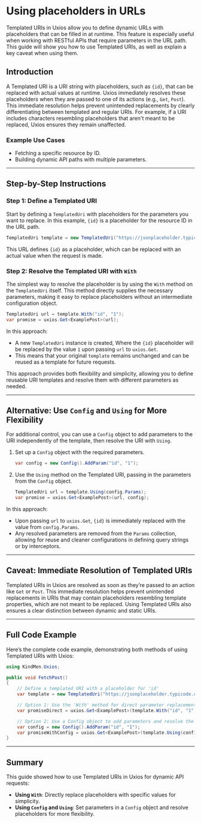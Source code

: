 ﻿# Using placeholders in URLs

Templated URIs in Uxios allow you to define dynamic URLs with placeholders that can be filled in at runtime. This
feature is especially useful when working with RESTful APIs that require parameters in the URL path. This guide will
show you how to use Templated URIs, as well as explain a key caveat when using them.

## Introduction

A Templated URI is a URI string with placeholders, such as `{id}`, that can be replaced with actual values at runtime.
Uxios immediately resolves these placeholders when they are passed to one of its actions (e.g., `Get`, `Post`). This
immediate resolution helps prevent unintended replacements by clearly differentiating between templated and regular
URIs. For example, if a URI includes characters resembling placeholders that aren't meant to be replaced, Uxios ensures
they remain unaffected.

### Example Use Cases

- Fetching a specific resource by ID.
- Building dynamic API paths with multiple parameters.

---

## Step-by-Step Instructions

### Step 1: Define a Templated URI

Start by defining a `TemplatedUri` with placeholders for the parameters you want to replace. In this example, `{id}` is
a placeholder for the resource ID in the URL path.

```csharp
TemplatedUri template = new TemplatedUri("https://jsonplaceholder.typicode.com/posts/{id}");
```

This URL defines `{id}` as a placeholder, which can be replaced with an actual value when the request is made.

### Step 2: Resolve the Templated URI with `With`

The simplest way to resolve the placeholder is by using the `With` method on the `TemplatedUri` itself. This method
directly supplies the necessary parameters, making it easy to replace placeholders without an intermediate configuration
object.

```csharp
TemplatedUri url = template.With("id", "1");
var promise = uxios.Get<ExamplePost>(url);
```

In this approach:

- A new `TemplatedUri` instance is created, Where the `{id}` placeholder will be replaced by the value `1` upon
  passing `url` to `uxios.Get`.
- This means that your original `template` remains unchanged and can be reused as a template for future requests.

This approach provides both flexibility and simplicity, allowing you to define reusable URI templates and resolve them
with different parameters as needed.

---

## Alternative: Use `Config` and `Using` for More Flexibility

For additional control, you can use a `Config` object to add parameters to the URI independently of the template, then
resolve the URI with `Using`.

1. Set up a `Config` object with the required parameters.

   ```csharp
   var config = new Config().AddParam("id", "1");
   ```

2. Use the `Using` method on the Templated URI, passing in the parameters from the `Config` object.

   ```csharp
   TemplatedUri url = template.Using(config.Params);
   var promise = uxios.Get<ExamplePost>(url, config);
   ```

In this approach:

- Upon passing `url` to `uxios.Get`, `{id}` is immediately replaced with the value from `config.Params`.
- Any resolved parameters are removed from the `Params` collection, allowing for reuse and cleaner configurations in
  defining query strings or by interceptors.

---

## Caveat: Immediate Resolution of Templated URIs

Templated URIs in Uxios are resolved as soon as they’re passed to an action like `Get` or `Post`. This immediate
resolution helps prevent unintended replacements in URIs that may contain placeholders resembling template properties,
which are not meant to be replaced. Using Templated URIs also ensures a clear distinction between dynamic and static
URIs.

---

## Full Code Example

Here’s the complete code example, demonstrating both methods of using Templated URIs with Uxios:

```csharp
using KindMen.Uxios;

public void FetchPost()
{
    // Define a templated URI with a placeholder for 'id'
    var template = new TemplatedUri("https://jsonplaceholder.typicode.com/posts/{id}");

    // Option 1: Use the 'With' method for direct parameter replacement
    var promiseDirect = uxios.Get<ExamplePost>(template.With("id", "1"));

    // Option 2: Use a Config object to add parameters and resolve the URI
    var config = new Config().AddParam("id", "1");
    var promiseWithConfig = uxios.Get<ExamplePost>(template.Using(config.Params), config);
}
```

---

## Summary

This guide showed how to use Templated URIs in Uxios for dynamic API requests:

- **Using `With`**: Directly replace placeholders with specific values for simplicity.
- **Using `Config` and `Using`**: Set parameters in a `Config` object and resolve placeholders for more flexibility.